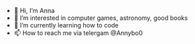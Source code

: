 - 👋 Hi, I’m Anna
- 👀 I’m interested in computer games, astronomy, good books
- 🌱 I’m currently learning how to code
- 📫 How to reach me via telergam @Annybo0

<!---
boonyamo/boonyamo is a ✨ special ✨ repository because its `README.md` (this file) appears on your GitHub profile.
You can click the Preview link to take a look at your changes.
--->
